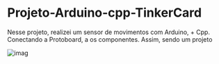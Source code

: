 # Projeto-Arduino-cpp-TinkerCard
 
  Nesse projeto, realizei um sensor de movimentos com Arduino, + Cpp. Conectando a Protoboard, a os componentes. Assim, sendo um projeto 
  
![imag](https://github.com/user-attachments/assets/a318b6ee-bb10-40b8-add4-95fb8471fec1)
